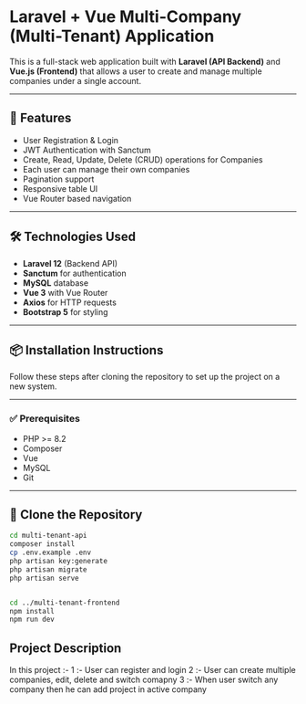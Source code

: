 # Laravel + Vue Multi-Company (Multi-Tenant) Application

This is a full-stack web application built with **Laravel (API Backend)** and **Vue.js (Frontend)** that allows a user to create and manage multiple companies under a single account.

---

## 🚀 Features

- User Registration & Login
- JWT Authentication with Sanctum
- Create, Read, Update, Delete (CRUD) operations for Companies
- Each user can manage their own companies
- Pagination support
- Responsive table UI
- Vue Router based navigation

---

## 🛠️ Technologies Used

- **Laravel 12** (Backend API)
- **Sanctum** for authentication
- **MySQL** database
- **Vue 3** with Vue Router
- **Axios** for HTTP requests
- **Bootstrap 5** for styling

---

## 📦 Installation Instructions

Follow these steps after cloning the repository to set up the project on a new system.

---

### ✅ Prerequisites

- PHP >= 8.2
- Composer
- Vue
- MySQL
- Git

---

## 🧾 Clone the Repository

```bash
cd multi-tenant-api
composer install
cp .env.example .env
php artisan key:generate
php artisan migrate
php artisan serve


cd ../multi-tenant-frontend
npm install
npm run dev
```

## Project Description
In this project :- 
1 :- User can register and login
2 :- User can create multiple companies, edit, delete and switch comapny
3 :- When user switch any company then he can add project in active company
